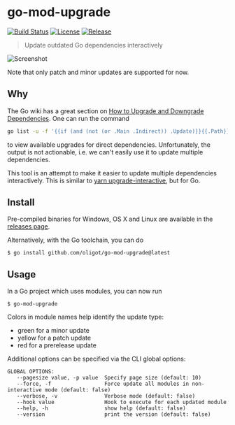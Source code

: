 # go-mod-upgrade

[![Build Status](https://travis-ci.com/oligot/go-mod-upgrade.svg?branch=master)](https://travis-ci.com/oligot/go-mod-upgrade)
[![License](https://img.shields.io/github/license/oligot/go-mod-upgrade)](/license)
[![Release](https://img.shields.io/github/v/release/oligot/go-mod-upgrade.svg)](https://github.com/oligot/go-mod-upgrade/releases/latest)

> Update outdated Go dependencies interactively 

![Screenshot](screenshot.png)

Note that only patch and minor updates are supported for now.

## Why

The Go wiki has a great section on [How to Upgrade and Downgrade Dependencies](https://github.com/golang/go/wiki/Modules#how-to-upgrade-and-downgrade-dependencies).
One can run the command
```bash
go list -u -f '{{if (and (not (or .Main .Indirect)) .Update)}}{{.Path}}: {{.Version}} -> {{.Update.Version}}{{end}}' -m all 2> /dev/null
```
to view available upgrades for direct dependencies.
Unfortunately, the output is not actionable, i.e. we can't easily use it to update multiple dependencies.

This tool is an attempt to make it easier to update multiple dependencies interactively.
This is similar to [yarn upgrade-interactive](https://legacy.yarnpkg.com/en/docs/cli/upgrade-interactive/), but for Go.

## Install

Pre-compiled binaries for Windows, OS X and Linux are available in the [releases page](https://github.com/oligot/go-mod-upgrade/releases).

Alternatively, with the Go toolchain, you can do

```
$ go install github.com/oligot/go-mod-upgrade@latest
```

## Usage

In a Go project which uses modules, you can now run
```
$ go-mod-upgrade
```

Colors in module names help identify the update type:
* green for a minor update
* yellow for a patch update
* red for a prerelease update

Additional options can be specified via the CLI global options:

``` 
GLOBAL OPTIONS:
   --pagesize value, -p value  Specify page size (default: 10)
   --force, -f                 Force update all modules in non-interactive mode (default: false)
   --verbose, -v               Verbose mode (default: false)
   --hook value                Hook to execute for each updated module
   --help, -h                  show help (default: false)
   --version                   print the version (default: false)
```

